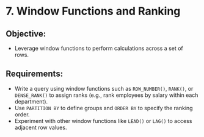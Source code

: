 # 7. Window Functions and Ranking

## Objective:

- Leverage window functions to perform calculations across a set of rows.

## Requirements:

- Write a query using window functions such as `ROW_NUMBER()`, `RANK()`, or `DENSE_RANK()` to assign ranks (e.g., rank employees by salary within each department).
- Use `PARTITION BY` to define groups and `ORDER BY` to specify the ranking order.
- Experiment with other window functions like `LEAD()` or `LAG()` to access adjacent row values.